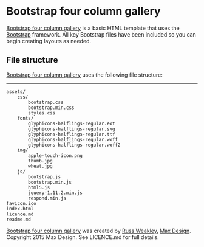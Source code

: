 # Bootstrap four column gallery

[Bootstrap four column gallery](https://github.com/russmaxdesign/08-bootstrap-four-column-gallery) is a basic HTML template that uses the [Bootstrap](http://getbootstrap.com/)  framework. All key Bootstrap files have been included so you can begin creating layouts as needed.

## File structure

[Bootstrap four column gallery](https://github.com/russmaxdesign/08-bootstrap-four-column-gallery) uses the following file structure:

-------------

	assets/
		css/
			bootstrap.css
			bootstrap.min.css
			styles.css
		fonts/
			glyphicons-halflings-regular.eot
			glyphicons-halflings-regular.svg
			glyphicons-halflings-regular.ttf
			glyphicons-halflings-regular.woff
			glyphicons-halflings-regular.woff2
		img/
			apple-touch-icon.png
			thumb.jpg
			wheat.jpg
		js/
			bootstrap.js
			bootstrap.min.js
			html5.js
			jquery-1.11.2.min.js
			respond.min.js
	favicon.ico
	index.html
	licence.md
	readme.md

[Bootstrap four column gallery](https://github.com/russmaxdesign/08-bootstrap-four-column-gallery) was created by [Russ Weakley](https://twitter.com/russmaxdesign), [Max Design](http://maxdesign.com.au/). Copyright 2015 Max Design. See LICENCE.md for full details.